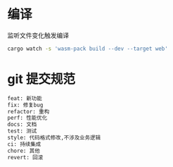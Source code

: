 # 编译
监听文件变化触发编译
~~~bash
cargo watch -s 'wasm-pack build --dev --target web'
~~~
# git 提交规范
```bash
feat: 新功能
fix: 修复bug
refactor: 重构
perf: 性能优化
docs: 文档
test: 测试
style: 代码格式修改,不涉及业务逻辑
ci: 持续集成
chore: 其他
revert: 回滚
```